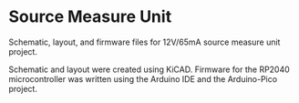 # Source Measure Unit
Schematic, layout, and firmware files for 12V/65mA source measure unit project.

Schematic and layout were created using KiCAD. Firmware for the RP2040 microcontroller was written using the Arduino IDE and the Arduino-Pico project.